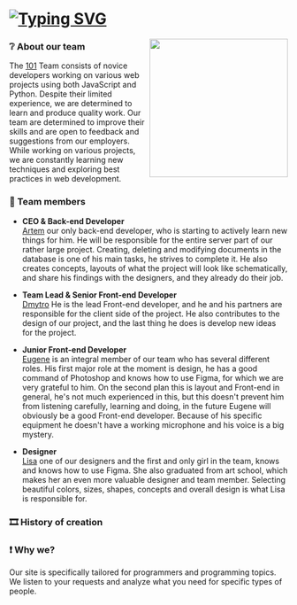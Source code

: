 # [![Typing SVG](https://readme-typing-svg.demolab.com?font=Inter&weight=800&size=32&duration=2500&pause=1000&color=24292F&vCenter=true&width=435&lines=One+hundred+first;101;one+zero+one;110001+110000+110001)](https://git.io/typing-svg)
<img src="https://cdn.discordapp.com/attachments/1089621536576655493/1089621571737485413/101_logo.png" width="250px" align="right">

### ❔ About our team
The [101](https://github.com/zaa4eemWS) Team consists of novice developers working on various web projects using both JavaScript and Python. Despite their limited experience, we are determined to learn and produce quality work. Our team are determined to improve their skills and are open to feedback and suggestions from our employers. While working on various projects, we are constantly learning new techniques and exploring best practices in web development.


### 👥 Team members

- <b>CEO & Back-end Developer</b><br>
[Artem](https://github.com/zaa4eem) our only back-end developer, who is starting to actively learn new things for him. He will be responsible for the entire server part of our rather large project. Creating, deleting and modifying documents in the database is one of his main tasks, he strives to complete it. He also creates concepts, layouts of what the project will look like schematically, and share his findings with the designers, and they already do their job.

- <b>Team Lead & Senior Front-end Developer</b><br>
[Dmytro](https://github.com/chyVacheck) He is the lead Front-end developer, and he and his partners are responsible for the client side of the project. He also contributes to the design of our project, and the last thing he does is develop new ideas for the project.

- <b>Junior Front-end Developer</b><br>
[Eugene](https://github.com/hxrizxnqq) is an integral member of our team who has several different roles. His first major role at the moment is design, he has a good command of Photoshop and knows how to use Figma, for which we are very grateful to him. On the second plan this is layout and Front-end in general, he's not much experienced in this, but this doesn't prevent him from listening carefully, learning and doing, in the future Eugene will obviously be a good Front-end developer. Because of his specific equipment he doesn't have a working microphone and his voice is a big mystery.

- <b>Designer</b><br>
[Lisa](https://github.com/lolligrom) one of our designers and the first and only girl in the team, knows and knows how to use Figma. She also graduated from art school, which makes her an even more valuable designer and team member. Selecting beautiful colors, sizes, shapes, concepts and overall design is what Lisa is responsible for.


### 🎞 History of creation



### ❗ Why we?
Our site is specifically tailored for programmers and programming topics. We listen to your requests and analyze what you need for specific types of people.
